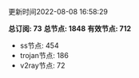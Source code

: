 更新时间2022-08-08 16:58:29

**总订阅: 73**
**总节点: 1848**
**有效节点: 712**
- ss节点: 454
- trojan节点: 186
- v2ray节点: 72

